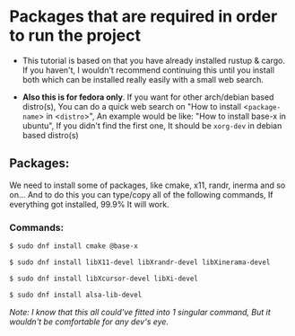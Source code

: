 # Packages that are required in order to run the project

- This tutorial is based on that you have already installed rustup & cargo. If you haven't, I wouldn't recommend continuing this until you install both which can be installed really easily with a small web search.

- **Also this is for fedora only**. If you want for other arch/debian based distro(s), You can do a quick web search on "How to install <`package-name`> in <`distro`>", An example would be like: "How to install base-x in ubuntu", If you didn't find the first one, It should be `xorg-dev` in debian based distro(s)

## Packages:

We need to install some of packages, like cmake, x11, randr, inerma and so on...
And to do this you can type/copy all of the following commands, If everything got installed, 99.9% It will work.

### Commands:

```bash
$ sudo dnf install cmake @base-x

$ sudo dnf install libX11-devel libXrandr-devel libXinerama-devel

$ sudo dnf install libXcursor-devel libXi-devel

$ sudo dnf install alsa-lib-devel
```

*Note: I know that this all could've fitted into 1 singular command, But it wouldn't be comfortable for any dev's eye.*